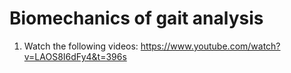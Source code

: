 # Biomechanics of gait analysis
1. Watch the following videos:
   https://www.youtube.com/watch?v=LAOS8I6dFy4&t=396s
   
